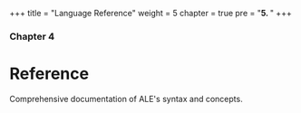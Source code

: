 +++
title = "Language Reference"
weight = 5
chapter = true
pre = "<b>5. </b>"
+++

### Chapter 4

# Reference

Comprehensive documentation of ALE's syntax and concepts.